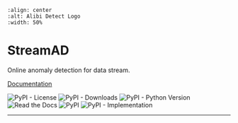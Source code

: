 ```{image} ./images/logo_htmlwithname.svg
:align: center
:alt: Alibi Detect Logo
:width: 50%
```



# **StreamAD**

Online anomaly detection for data stream.

[Documentation](https://streamad.readthedocs.io/en/latest/)


<!--- BADGES: START --->

![PyPI - License](https://img.shields.io/pypi/l/streamad?style=flat)
![PyPI - Downloads](https://img.shields.io/pypi/dm/StreamAD?style=flat)
![PyPI - Python Version](https://img.shields.io/pypi/pyversions/StreamAD?style=flat)
![Read the Docs](https://img.shields.io/readthedocs/streamad?style=flat)
![PyPI](https://img.shields.io/pypi/v/streamad)
![PyPI - Implementation](https://img.shields.io/pypi/implementation/streamad)



---
